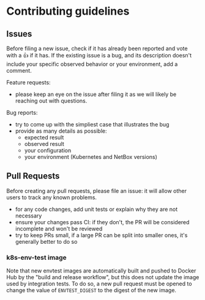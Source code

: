 # Contributing guidelines

## Issues

Before filing a new issue, check if it has already been reported and vote with a :+1: if it has. If the existing issue is a bug,
and its description doesn't include your specific observed behavior or your environment, add a comment.

Feature requests:
- please keep an eye on the issue after filing it as we will likely be reaching out with questions.

Bug reports:
- try to come up with the simpliest case that illustrates the bug
- provide as many details as possible:
    - expected result
    - observed result
    - your configuration
    - your environment (Kubernetes and NetBox versions)

## Pull Requests

Before creating any pull requests, please file an issue: it will allow other users to track any known problems.
- for any code changes, add unit tests or explain why they are not necessary
- ensure your changes pass CI: if they don't, the PR will be considered incomplete and won't be reviewed
- try to keep PRs small, if a large PR can be split into smaller ones, it's generally better to do so

### k8s-env-test image
Note that new envtest images are automatically built and pushed to Docker Hub by the
"build and release workflow", but this does not update the image used by integration tests. To do so,
a new pull request must be opened to change the value of `ENVTEST_DIGEST` to the digest of the new image. 
